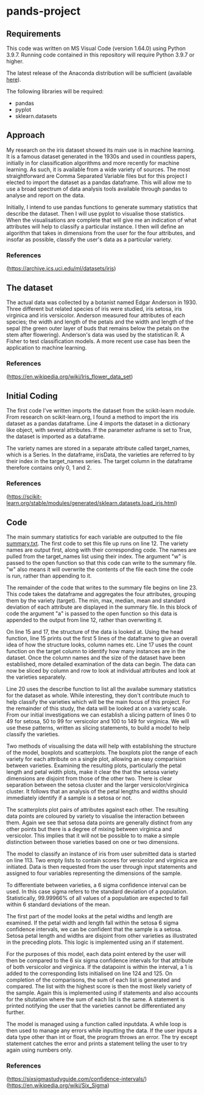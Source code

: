 # pands-project

## Requirements
This code was written on MS Visual Code (version 1.64.0) using Python 3.9.7. 
Running code contained in this repository will require Python 3.9.7 or higher.

The latest release of the Anaconda distribution will be sufficient (available [here](https://www.anaconda.com/products/individual)).

The following libraries will be required:
- pandas
- pyplot
- sklearn.datasets


## Approach
My research on the iris dataset showed its main use is in machine learning. It is a famous dataset generated in the 1930s and used in countless papers, initially in for classification algorithms and more recently for machine learning. As such, it is available from a wide variety of sources. The most straightforward are Comma Separated Variable files but for this project I elected to import the dataset as a pandas dataframe. This will allow me to use a broad spectrum of data analysis tools available through pandas to analyse and report on the data.

Initially, I intend to use pandas functions to generate summary statistics that describe the dataset. Then I will use pyplot to visualise those statistics. When the visualisations are complete that will give me an indication of what attributes will help to classify a particular instance. I then will define an algorithm that takes in dimensions from the user for the four attributes, and insofar as possible, classify the user's data as a particular variety.

### References
(https://archive.ics.uci.edu/ml/datasets/iris)

## The dataset
The actual data was collected by a botanist named Edgar Anderson in 1930. Three different but related species of iris were studied, iris setosa, iris virginica and iris versicolor. Anderson measured four attributes of each species; the width and length of the petals and the width and length of the sepal (the green outer layer of buds that remains below the petals on the stem after flowering). Anderson's data was used by the statistican R. A Fisher to test classification models. A more recent use case has been the application to machine learning. 

### References
(https://en.wikipedia.org/wiki/Iris_flower_data_set)

## Initial Coding
The first code I've written imports the dataset from the scikit-learn module. From research on scikit-learn.org, I found a method to import the iris dataset as a pandas dataframe. Line 4 imports the dataset in a dictionary like object, with several attributes. If the parameter asframe is set to True, the dataset is imported as a dataframe.

The variety names are stored in a separate attribute called target_names, which is a Series. In the dataframe, irisData, the varieties are referred to by their index in the target_names series. The target column in the dataframe therefore contains only 0, 1 and 2.

### References
(https://scikit-learn.org/stable/modules/generated/sklearn.datasets.load_iris.html)

## Code
The main summary statistics for each variable are outputted to the file [summary.txt](summary.txt). The first code to set this file up runs on line 12. The variety names are output first, along with their corresponding code. The names are pulled from the target_names list using their index. The argument "w" is passed to the open function so that this code can write to the summary file. "w" also means it will overwrite the contents of the file each time the code is run, rather than appending to it.

The remainder of the code that writes to the summary file begins on line 23. This code takes the dataframe and aggregates the four attributes, grouping them by the variety (target). The min, max, median, mean and standard deviation of each attribute are displayed in the summary file. In this block of code the argument "a" is passed to the open function so this data is appended to the output from line 12, rather than overwriting it.

On line 15 and 17, the structure of the data is looked at. Using the head function, line 15 prints out the first 5 lines of the dataframe to give an overall idea of how the structure looks, column names etc. Line 17 uses the count function on the target column to identify how many instances are in the dataset. Once the column names and the size of the dataset have been established, more detailed examination of the data can begin. The data can now be sliced by column and row to look at individual attributes and look at the varieties separately.

Line 20 uses the describe function to list all the availabe summary statistics for the dataset as whole. While interesting, they don't contribute much to help classify the varieties which will be the main focus of this project. For the remainder of this study, the data will be looked at on a variety scale. From our initial investigations we can establish a slicing pattern of lines 0 to 49 for setosa, 50 to 99 for versicolor and 100 to 149 for virginica. We will use these patterns, written as slicing statements, to build a model to help classify the varieties.

Two methods of visualising the data will help with establishing the structure of the model, boxplots and scatterplots. The boxplots plot the range of each variety for each attribute on a single plot, allowing an easy comparision between varieties. Examining the resulting plots, particularly the petal length and petal width plots, make it clear the that the setosa variety dimensions are disjoint from those of the other two. There is clear separation between the setosa cluster and the larger versicolor/virginica cluster. It follows that an analysis of the petal lengths and widths should immediately identify if a sample is a setosa or not.

The scatterplots plot pairs of attributes against each other. The resulting data points are coloured by variety to visualise the interaction between them. Again we see that setosa data points are generally distinct from any other points but there is a degree of mixing between virginica and versicolor. This implies that it will not be possible to to make a simple distinction between those varieties based on one or two dimensions.

The model to classify an instance of iris from user submitted data is started on line 113. Two empty lists to contain scores for versicolor and virginica are initiated. Data is then requested from the user through input statements and assigned to four variables representing the dimensions of the sample.

To differentiate between varieties, a 6 sigma confidence interval can be used. In this case sigma refers to the standard deviation of a population. Statistically, 99.99966% of all values of a population are expected to fall within 6 standard deviations of the mean.

The first part of the model looks at the petal widths and length are examined. If the petal width and length fall within the setosa 6 sigma confidence intervals, we can be confident that the sample is a setosa. Setosa petal length and widths are disjoint from other varieties as illustrated in the preceding plots. This logic is implemented using an if statement.

For the purposes of this model, each data point entered by the user will then be compared to the 6 six sigma confidence intervals for that attribute of both versicolor and virginica. If the datapoint is within the interval, a 1 is added to the corresponding lists initialised on line 124 and 125. On completion of the comparisons, the sum of each list is generated and compared. The list with the highest score is then the most likely variety of the sample. Again this is implemented using if statements and also accounts for the situtation where the sum of each list is the same. A statement is printed notifying the user that the varieties cannot be differentiated any further.

The model is managed using a function called inputdata. A while loop is then used to manage any errors while inputting the data. If the user inputs a data type other than int or float, the program throws an error. The try except statement catches the error and prints a statement telling the user to try again using numbers only.

### References
(https://sixsigmastudyguide.com/confidence-intervals/)
(https://en.wikipedia.org/wiki/Six_Sigma)